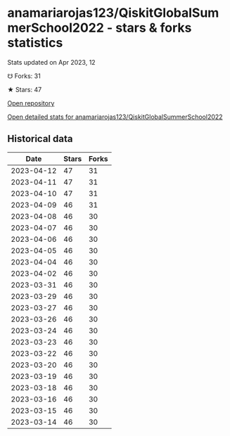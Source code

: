 # anamariarojas123/QiskitGlobalSummerSchool2022 - stars & forks statistics

Stats updated on Apr 2023, 12

☋ Forks: 31

★ Stars: 47

[Open repository](https://github.com/anamariarojas123/QiskitGlobalSummerSchool2022)

[Open detailed stats for anamariarojas123/QiskitGlobalSummerSchool2022](https://reviewgithub.com/rep/anamariarojas123/QiskitGlobalSummerSchool2022)

## Historical data
| Date | Stars | Forks |
|------|-------|-------|
| 2023-04-12 | 47 | 31 | 
| 2023-04-11 | 47 | 31 | 
| 2023-04-10 | 47 | 31 | 
| 2023-04-09 | 46 | 31 | 
| 2023-04-08 | 46 | 30 | 
| 2023-04-07 | 46 | 30 | 
| 2023-04-06 | 46 | 30 | 
| 2023-04-05 | 46 | 30 | 
| 2023-04-04 | 46 | 30 | 
| 2023-04-02 | 46 | 30 | 
| 2023-03-31 | 46 | 30 | 
| 2023-03-29 | 46 | 30 | 
| 2023-03-27 | 46 | 30 | 
| 2023-03-26 | 46 | 30 | 
| 2023-03-24 | 46 | 30 | 
| 2023-03-23 | 46 | 30 | 
| 2023-03-22 | 46 | 30 | 
| 2023-03-20 | 46 | 30 | 
| 2023-03-19 | 46 | 30 | 
| 2023-03-18 | 46 | 30 | 
| 2023-03-16 | 46 | 30 | 
| 2023-03-15 | 46 | 30 | 
| 2023-03-14 | 46 | 30 | 

